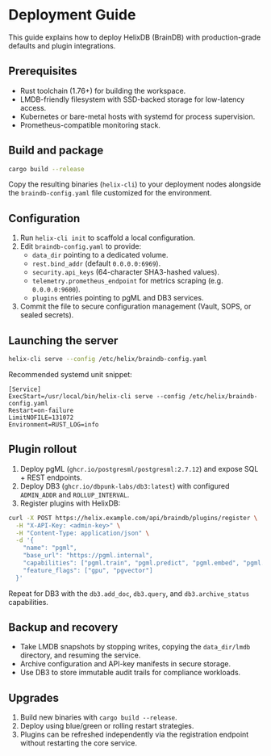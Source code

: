 # Deployment Guide

This guide explains how to deploy HelixDB (BrainDB) with production-grade defaults and plugin
integrations.

## Prerequisites

- Rust toolchain (1.76+) for building the workspace.
- LMDB-friendly filesystem with SSD-backed storage for low-latency access.
- Kubernetes or bare-metal hosts with systemd for process supervision.
- Prometheus-compatible monitoring stack.

## Build and package

```bash
cargo build --release
```

Copy the resulting binaries (`helix-cli`) to your deployment nodes alongside the `braindb-config.yaml`
file customized for the environment.

## Configuration

1. Run `helix-cli init` to scaffold a local configuration.
2. Edit `braindb-config.yaml` to provide:
   - `data_dir` pointing to a dedicated volume.
   - `rest.bind_addr` (default `0.0.0.0:6969`).
   - `security.api_keys` (64-character SHA3-hashed values).
   - `telemetry.prometheus_endpoint` for metrics scraping (e.g. `0.0.0.0:9600`).
   - `plugins` entries pointing to pgML and DB3 services.
3. Commit the file to secure configuration management (Vault, SOPS, or sealed secrets).

## Launching the server

```bash
helix-cli serve --config /etc/helix/braindb-config.yaml
```

Recommended systemd unit snippet:

```
[Service]
ExecStart=/usr/local/bin/helix-cli serve --config /etc/helix/braindb-config.yaml
Restart=on-failure
LimitNOFILE=131072
Environment=RUST_LOG=info
```

## Plugin rollout

1. Deploy pgML (`ghcr.io/postgresml/postgresml:2.7.12`) and expose SQL + REST endpoints.
2. Deploy DB3 (`ghcr.io/dbpunk-labs/db3:latest`) with configured `ADMIN_ADDR` and `ROLLUP_INTERVAL`.
3. Register plugins with HelixDB:

```bash
curl -X POST https://helix.example.com/api/braindb/plugins/register \
  -H "X-API-Key: <admin-key>" \
  -H "Content-Type: application/json" \
  -d '{
    "name": "pgml",
    "base_url": "https://pgml.internal",
    "capabilities": ["pgml.train", "pgml.predict", "pgml.embed", "pgml.transform"],
    "feature_flags": ["gpu", "pgvector"]
  }'
```

Repeat for DB3 with the `db3.add_doc`, `db3.query`, and `db3.archive_status` capabilities.

## Backup and recovery

- Take LMDB snapshots by stopping writes, copying the `data_dir/lmdb` directory, and resuming the
  service.
- Archive configuration and API-key manifests in secure storage.
- Use DB3 to store immutable audit trails for compliance workloads.

## Upgrades

1. Build new binaries with `cargo build --release`.
2. Deploy using blue/green or rolling restart strategies.
3. Plugins can be refreshed independently via the registration endpoint without restarting the
   core service.
